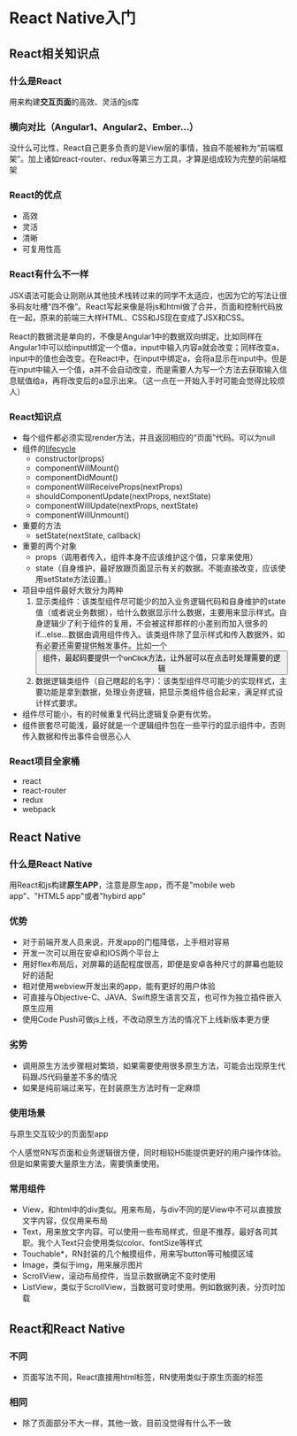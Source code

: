 # React Native入门 
## React相关知识点
### 什么是React
用来构建**交互页面**的高效、灵活的js库

### 横向对比（Angular1、Angular2、Ember...）
没什么可比性，React自己更多负责的是View层的事情，独自不能被称为“前端框架”。加上诸如react-router、redux等第三方工具，才算是组成较为完整的前端框架
### React的优点
- 高效
- 灵活
- 清晰
- 可复用性高

### React有什么不一样
JSX语法可能会让刚刚从其他技术栈转过来的同学不太适应，也因为它的写法让很多码友吐槽“四不像”。React写起来像是将js和html做了合并，页面和控制代码放在一起，原来的前端三大样HTML、CSS和JS现在变成了JSX和CSS。

React的数据流是单向的，不像是Angular1中的数据双向绑定。比如同样在Angular1中可以给input绑定一个值a，input中输入内容a就会改变；同样改变a，input中的值也会改变。在React中，在input中绑定a，会将a显示在input中。但是在input中输入一个值，a并不会自动改变，而是需要人为写一个方法去获取输入信息赋值给a，再将改变后的a显示出来。（这一点在一开始入手时可能会觉得比较烦人）

### React知识点
- 每个组件都必须实现render方法，并且返回相应的“页面”代码。可以为null
- 组件的[lifecycle](https://facebook.github.io/react/docs/react-component.html)
	- constructor(props)
	- componentWillMount()
	- componentDidMount()
	- componentWillReceiveProps(nextProps)
	- shouldComponentUpdate(nextProps, nextState)
	- componentWillUpdate(nextProps, nextState)
	- componentWillUnmount()
- 重要的方法
	- setState(nextState, callback)
- 重要的两个对象
	- props（调用者传入，组件本身不应该维护这个值，只拿来使用）
	- state（自身维护，最好放跟页面显示有关的数据。不能直接改变，应该使用setState方法设置。）
- 项目中组件最好大致分为两种
	1. 显示类组件：该类型组件尽可能少的加入业务逻辑代码和自身维护的state值（或者说业务数据），给什么数据显示什么数据，主要用来显示样式。自身逻辑少了利于组件的复用，不会被这样那样的小差别而加入很多的if...else...数据由调用组件传入。该类组件除了显示样式和传入数据外，如有必要还需要提供触发事件。比如一个<Button/>组件，最起码要提供一个onClick方法，让外层可以在点击时处理需要的逻辑
	2. 数据逻辑类组件（自己瞎起的名字）：该类型组件尽可能少的实现样式，主要功能是拿到数据，处理业务逻辑，把显示类组件组合起来，满足样式设计样式要求。
- 组件尽可能小，有的时候重复代码比逻辑复杂更有优势。
- 组件嵌套尽可能浅，最好就是一个逻辑组件包在一些平行的显示组件中，否则传入数据和传出事件会很恶心人

### React项目全家桶
- react
- react-router
- redux
- webpack

## React Native
### 什么是React Native
用React和js构建**原生APP**，注意是原生app，而不是"mobile web app"、"HTML5 app"或者"hybird app"
### 优势
- 对于前端开发人员来说，开发app的门槛降低，上手相对容易
- 开发一次可以用在安卓和IOS两个平台上
- 用好flex布局后，对屏幕的适配程度很高，即便是安卓各种尺寸的屏幕也能较好的适配
- 相对使用webview开发出来的app，能有更好的用户体验
- 可直接与Objective-C、JAVA、Swift原生语言交互，也可作为独立插件嵌入原生应用
- 使用Code Push可做js上线，不改动原生方法的情况下上线新版本更方便
### 劣势
- 调用原生方法步骤相对繁琐，如果需要使用很多原生方法，可能会出现原生代码跟JS代码量差不多的情况
- 如果是纯前端过来写，在封装原生方法时有一定麻烦

### 使用场景
与原生交互较少的页面型app

个人感觉RN写页面和业务逻辑很方便，同时相较H5能提供更好的用户操作体验。但是如果需要大量原生方法，需要慎重使用。
### 常用组件
- View，和html中的div类似。用来布局，与div不同的是View中不可以直接放文字内容，仅仅用来布局
- Text，用来放文字内容。可以使用一些布局样式，但是不推荐，最好各司其职。我个人Text只会使用类似color、fontSize等样式
- Touchable*，RN封装的几个触摸组件，用来写button等可触摸区域
- Image，类似于img，用来展示图片
- ScrollView，滚动布局控件，当显示数据确定不变时使用
- ListView，类似于ScrollView，当数据可变时使用。例如数据列表，分页时加载

## React和React Native
### 不同
- 页面写法不同，React直接用html标签，RN使用类似于原生页面的标签

### 相同
- 除了页面部分不大一样，其他一致，目前没觉得有什么不一致